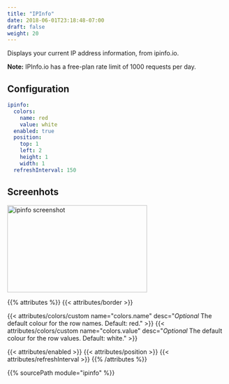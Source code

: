 ```yaml
---
title: "IPInfo"
date: 2018-06-01T23:18:48-07:00
draft: false
weight: 20
---
```


Displays your current IP address information, from ipinfo.io.

**Note:** IPInfo.io has a free-plan rate limit of 1000 requests per day.

## Configuration

```yaml
ipinfo:
  colors:
    name: red
    value: white
  enabled: true
  position:
    top: 1
    left: 2
    height: 1
    width: 1
  refreshInterval: 150
```

## Screenhots

<img class="screenshot" src="/imgs/modules/ipinfo.png" width="320" height="199" alt="ipinfo screenshot" />

{{% attributes %}}
  {{< attributes/border >}}

  {{< attributes/colors/custom name="colors.name" desc="_Optional_ The default colour for the row names. Default: red." >}}
  {{< attributes/colors/custom name="colors.value" desc="_Optional_ The default colour for the row values. Default: white." >}}
  
  {{< attributes/enabled >}}
  {{< attributes/position >}}
  {{< attributes/refreshInterval >}}
{{% /attributes %}}

{{% sourcePath module="ipinfo" %}}